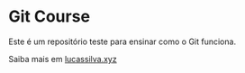 # Git Course

Este é um repositório teste para ensinar como o Git funciona.

Saiba mais em [lucassilva.xyz](http://lucassilva.xyz)
